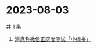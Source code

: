 # 2023-08-03

共 1 条

<!-- BEGIN ZHIHUSEARCH -->
<!-- 最后更新时间 Thu Aug 03 2023 11:11:33 GMT+0800 (China Standard Time) -->
1. [消息称微信正灰度测试「小绿书」](https://www.zhihu.com/search?q=消息称微信正灰度测试「小绿书」)
<!-- END ZHIHUSEARCH -->

